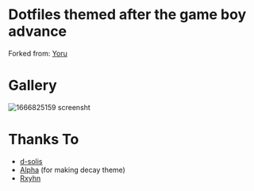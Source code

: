 # Dotfiles themed after the game boy advance

Forked from: [Yoru](https://github.com/rxyhn/yoru)

# Gallery 

![1666825159 screensht](https://user-images.githubusercontent.com/43517199/198154501-ac6064f9-7e76-40c2-8bcd-66ba253c83ef.png)

# Thanks To

- [d-solis](https://github.com/d-solis)
- [Alpha](https://github.com/alphatechnolog) (for making decay theme)
- [Rxyhn](https://github.com/rxyhn)
